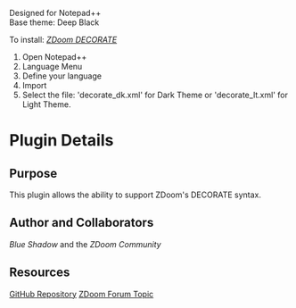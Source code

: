 Designed for Notepad++<br>
Base theme: Deep Black

To install: [<i>ZDoom DECORATE</i>](https://zdoom.org/wiki/DECORATE "ZDoom: DECORATE")
 1. Open Notepad++
 2. Language Menu
 3. Define your language
 4. Import
 5. Select the file: 'decorate_dk.xml' for Dark Theme or 'decorate_lt.xml' for Light Theme.


# Plugin Details
## Purpose
This plugin allows the ability to support ZDoom's DECORATE syntax.

## Author and Collaborators
<i>Blue Shadow</i> and the <i>ZDoom Community</i>

## Resources
[GitHub Repository](https://github.com/Blue-Shadow/nc-shc "Project's Repository")
[ZDoom Forum Topic](https://forum.zdoom.org/viewtopic.php?p=782836#p782836 "Syntax highlighting for Notepad++ and TextPad")
